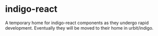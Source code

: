 # indigo-react

A temporary home for indigo-react components as they undergo rapid development.
Eventually they will be moved to their home in urbit/indigo.

